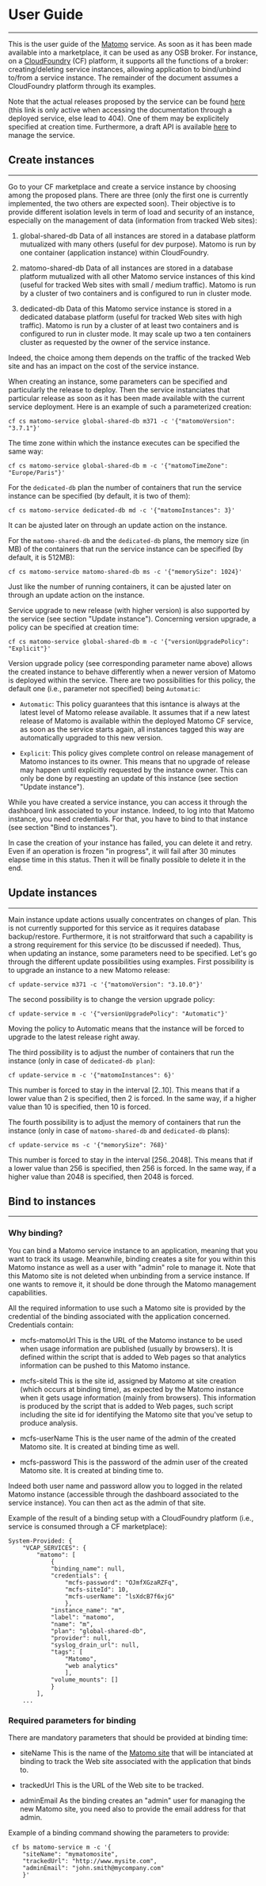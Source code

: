 # User Guide

---

This is the user guide of the [Matomo](https://matomo.org/) service. As soon as it has been made available into a marketplace, it can be used as any OSB broker. For instance, on a [CloudFoundry](https://www.cloudfoundry.org/) (CF) platform, it supports all the functions of a broker: creating/deleting service instances, allowing application to bind/unbind to/from a service instance. The remainder of the document assumes a CloudFoundry platform through its examples.

Note that the actual releases proposed by the service can be found [here](releases.html) (this link is only active when accessing the documentation through a deployed service, else lead to 404). One of them may be explicitely specified at creation time. Furthermore, a draft API is available [here](swagger-ui.html) to manage the service. 


## Create instances

---

Go to your CF marketplace and create a service instance by choosing among the proposed plans. There are three (only the first one is currently implemented, the two others are expected soon). Their objective is to provide different isolation levels in term of load and security of an instance, especially on the management of data (information from tracked Web sites):

1. global-shared-db
   Data of all instances are stored in a database platform mutualized with many others (useful for dev purpose). Matomo is run by one container (application instance) within CloudFoundry.

2. matomo-shared-db
   Data of all instances are stored in a database platform mutualized with all other Matomo service instances of this kind (useful for tracked Web sites with small / medium traffic). Matomo is run by a cluster of two containers and is configured to run in cluster mode.

3. dedicated-db
   Data of this Matomo service instance is stored in a dedicated database platform (useful for tracked Web sites with high traffic). Matomo is run by a cluster of at least two containers and is configured to run in cluster mode. It may scale up two a ten containers cluster as requested by the owner of the service instance.

Indeed, the choice among them depends on the traffic of the tracked Web site and has an impact on the cost of the service instance.

When creating an instance, some parameters can be specified and particularly the release to deploy. Then the service instanciates that particular release as soon as it has been made available with the current service deployment. Here is an example of such a parameterized creation:
```
cf cs matomo-service global-shared-db m371 -c '{"matomoVersion": "3.7.1"}'
```

The time zone within which the instance executes can be specified the same way:
```
cf cs matomo-service global-shared-db m -c '{"matomoTimeZone": "Europe/Paris"}'
```

For the `dedicated-db` plan the number of containers that run the service instance can be specified (by default, it is two of them):
```
cf cs matomo-service dedicated-db md -c '{"matomoInstances": 3}'
```
It can be ajusted later on through an update action on the instance.

For the `matomo-shared-db` and the `dedicated-db` plans, the memory size (in MB) of the containers that run the service instance can be specified (by default, it is 512MB):
```
cf cs matomo-service matomo-shared-db ms -c '{"memorySize": 1024}'
```
Just like the number of running containers, it can be ajusted later on through an update action on the instance.

Service upgrade to new release (with higher version) is also supported by the service (see section "Update instance"). Concerning version upgrade, a policy can be specified at creation time:
```
cf cs matomo-service global-shared-db m -c '{"versionUpgradePolicy": "Explicit"}'
```

Version upgrade policy (see corresponding parameter name above) allows the created instance to behave differently when a newer version of Matomo is deployed within the service. There are two possibilities for this policy, the default one (i.e., parameter not specified) being `Automatic`:

* `Automatic`: This policy guarantees that this isntance is always at the latest level of Matomo release available. It assumes that if a new latest release of Matomo is available within the deployed Matomo CF service, as soon as the service starts again, all instances tagged this way are automatically upgraded to this new version.

* `Explicit`: This policy gives complete control on release management of Matomo instances to its owner. This means that no upgrade of release may happen until explicitly requested by the instance owner. This can only be done by requesting an update of this instance (see section "Update instance").

While you have created a service instance, you can access it through the dashboard link associated to your instance. Indeed, to log into that Matomo instance, you need credentials. For that, you have to bind to that instance (see section "Bind to instances").

In case the creation of your instance has failed, you can delete it and retry. Even if an operation is frozen "in progress", it will fail after 30 minutes elapse time in this status. Then it will be finally possible to delete it in the end.

## Update instances

---

Main instance update actions usually concentrates on changes of plan. This is not currently supported for this service as it requires database backup/restore. Furthermore, it is not straitforward that such a capability is a strong requirement for this service (to be discussed if needed). Thus, when updating an instance, some parameters need to be specified. Let's go through the different update possibilities using examples. First possibility is to upgrade an instance to a new Matomo release:
```
cf update-service m371 -c '{"matomoVersion": "3.10.0"}'
```

The second possibility is to change the version upgrade policy:
```
cf update-service m -c '{"versionUpgradePolicy": "Automatic"}'
```
Moving the policy to Automatic means that the instance will be forced to upgrade to the latest release right away.

The third possibility is to adjust the number of containers that run the instance (only in case of `dedicated-db plan`):
```
cf update-service m -c '{"matomoInstances": 6}'
```
This number is forced to stay in the interval [2..10]. This means that if a lower value than 2 is specified, then 2 is forced. In the same way, if a higher value than 10 is specified, then 10 is forced.

The fourth possibility is to adjust the memory of containers that run the instance (only in case of `matomo-shared-db` and `dedicated-db` plans):
```
cf update-service ms -c '{"memorySize": 768}'
```
This number is forced to stay in the interval [256..2048]. This means that if a lower value than 256 is specified, then 256 is forced. In the same way, if a higher value than 2048 is specified, then 2048 is forced.

## Bind to instances

---

### Why binding?

You can bind a Matomo service instance to an application, meaning that you want to track its usage. Meanwhile, binding creates a site for you within this Matomo instance as well as a user with "admin" role to manage it. Note that this Matomo site is not deleted when unbinding from a service instance. If one wants to remove it, it should be done through the Matomo management capabilities.

All the required information to use such a Matomo site is provided by the credential of the binding associated with the application concerned. Credentials contain:

* mcfs-matomoUrl
  This is the URL of the Matomo instance to be used when usage information are published (usually by browsers). It is defined within the script that is added to Web pages so that analytics information can be pushed to this Matomo instance.

* mcfs-siteId
  This is the site id, assigned by Matomo at site creation (which occurs at binding time), as expected by the Matomo instance when it gets usage information (mainly from browsers). This information is produced by the script that is added to Web pages, such script including the site id for identifying the Matomo site that you've setup to produce analysis.

* mcfs-userName
  This is the user name of the admin of the created Matomo site. It is created at binding time as well.
  
* mcfs-password
  This is the password of the admin user of the created Matomo site. It is created at binding time to.

Indeed both user name and password allow you to logged in the related Matomo instance (accessible through the dashboard associated to the service instance). You can then act as the admin of that site.

Example of the result of a binding setup with a CloudFoundry platform (i.e., service is consumed through a CF marketplace):

```
System-Provided: {
	"VCAP_SERVICES": {
		"matomo": [
			{
			"binding_name": null,
			"credentials": {
				"mcfs-password": "OJmfXGzaRZFq",
				"mcfs-siteId": 10,
				"mcfs-userName": "lsXdcB7f6xjG"
				},
			"instance_name": "m",
			"label": "matomo",
			"name": "m",
			"plan": "global-shared-db",
			"provider": null,
			"syslog_drain_url": null,
			"tags": [
				"Matomo",
				"web analytics"
				],
			"volume_mounts": []
			}
		],
	...
```

### Required parameters for binding

There are mandatory parameters that should be provided at binding time:

* siteName
  This is the name of the [Matomo site](https://matomo.org/docs/manage-websites/) that will be intanciated at binding to track the Web site associated with the application that binds to.

* trackedUrl
  This is the URL of the Web site to be tracked.

* adminEmail
  As the binding creates an "admin" user for managing the new Matomo site, you need also to provide the email address for that admin.

Example of a binding command showing the parameters to provide:

```
 cf bs matomo-service m -c '{
	"siteName": "mymatomosite",
	"trackedUrl": "http://www.mysite.com",
	"adminEmail": "john.smith@mycompany.com"
	}'
```
